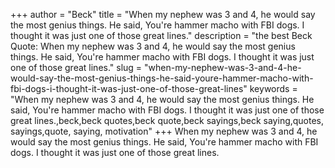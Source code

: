 +++
author = "Beck"
title = "When my nephew was 3 and 4, he would say the most genius things. He said, You're hammer macho with FBI dogs. I thought it was just one of those great lines."
description = "the best Beck Quote: When my nephew was 3 and 4, he would say the most genius things. He said, You're hammer macho with FBI dogs. I thought it was just one of those great lines."
slug = "when-my-nephew-was-3-and-4-he-would-say-the-most-genius-things-he-said-youre-hammer-macho-with-fbi-dogs-i-thought-it-was-just-one-of-those-great-lines"
keywords = "When my nephew was 3 and 4, he would say the most genius things. He said, You're hammer macho with FBI dogs. I thought it was just one of those great lines.,beck,beck quotes,beck quote,beck sayings,beck saying,quotes, sayings,quote, saying, motivation"
+++
When my nephew was 3 and 4, he would say the most genius things. He said, You're hammer macho with FBI dogs. I thought it was just one of those great lines.
